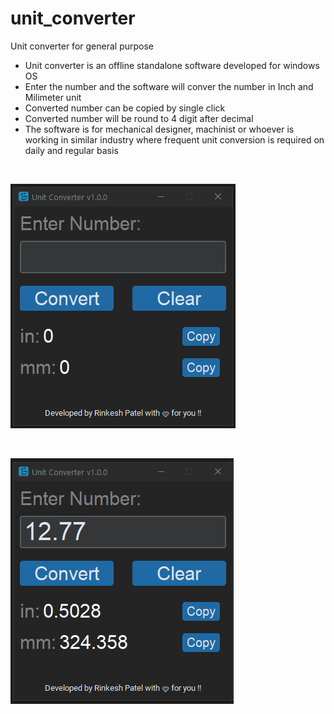 # unit_converter
Unit converter for general purpose
 - Unit converter is an offline standalone software developed for windows OS
 - Enter the number and the software will conver the number in Inch and Milimeter unit
 - Converted number can be copied by single click
 - Converted number will be round to 4 digit after decimal
 - The software is for mechanical designer, machinist or whoever is working in similar industry where frequent unit conversion is required on daily and regular basis

<br>

![alt text](misc/image_01.png) 

<br> 

![alt text](misc/image_02.png)
